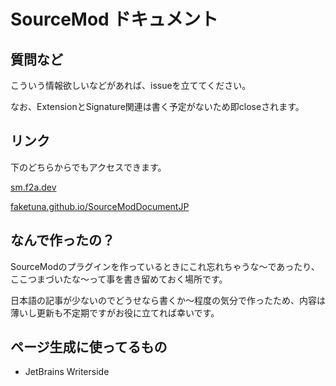 # SourceMod ドキュメント

## 質問など

こういう情報欲しいなどがあれば、issueを立ててください。

なお、ExtensionとSignature関連は書く予定がないため即closeされます。

## リンク

下のどちらからでもアクセスできます。

[sm.f2a.dev](https://sm.f2a.dev)

[faketuna.github.io/SourceModDocumentJP](https://faketuna.github.io/SourceModDocumentJP)

## なんで作ったの？

SourceModのプラグインを作っているときにこれ忘れちゃうな～であったり、ここつまづいたな～って事を書き留めておく場所です。

日本語の記事が少ないのでどうせなら書くか～程度の気分で作ったため、内容は薄いし更新も不定期ですがお役に立てれば幸いです。

## ページ生成に使ってるもの

* JetBrains Writerside